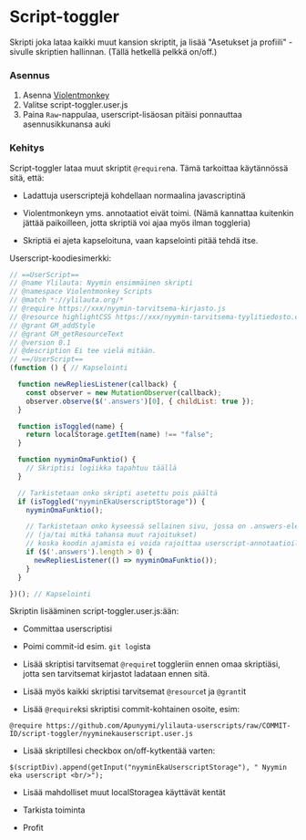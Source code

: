 # Script-toggler

Skripti joka lataa kaikki muut kansion skriptit, ja lisää "Asetukset ja profiili" -sivulle skriptien hallinnan. (Tällä hetkellä pelkkä on/off.)

### Asennus

1. Asenna [Violentmonkey](https://github.com/Violentmonkey/Violentmonkey)
2. Valitse script-toggler.user.js
3. Paina `Raw`-nappulaa, userscript-lisäosan pitäisi ponnauttaa asennusikkunansa auki

### Kehitys

Script-toggler lataa muut skriptit `@require`na. Tämä tarkoittaa käytännössä sitä, että:

- Ladattuja userscriptejä kohdellaan normaalina javascriptinä

- Violentmonkeyn yms. annotaatiot eivät toimi. (Nämä kannattaa kuitenkin jättää paikoilleen, jotta skriptiä voi ajaa myös ilman toggleria)

- Skriptiä ei ajeta kapseloituna, vaan kapselointi pitää tehdä itse.

Userscript-koodiesimerkki:
```javascript
// ==UserScript==
// @name Ylilauta: Nyymin ensimmäinen skripti
// @namespace Violentmonkey Scripts
// @match *://ylilauta.org/*
// @require https://xxx/nyymin-tarvitsema-kirjasto.js
// @resource highlightCSS https://xxx/nyymin-tarvitsema-tyylitiedosto.css
// @grant GM_addStyle
// @grant GM_getResourceText
// @version 0.1
// @description Ei tee vielä mitään.
// ==/UserScript==
(function () { // Kapselointi

  function newRepliesListener(callback) {
    const observer = new MutationObserver(callback);
    observer.observe($('.answers')[0], { childList: true });
  }

  function isToggled(name) {
    return localStorage.getItem(name) !== "false";
  }

  function nyyminOmaFunktio() {
  	// Skriptisi logiikka tapahtuu täällä
  }

  // Tarkistetaan onko skripti asetettu pois päältä
  if (isToggled("nyyminEkaUserscriptStorage")) {
    nyyminOmaFunktio();

    // Tarkistetaan onko kyseessä sellainen sivu, jossa on .answers-elementti,
    // (ja/tai mitkä tahansa muut rajoitukset)
    // koska koodin ajamista ei voida rajoittaa userscript-annotaatioilla.
    if ($('.answers').length > 0) {
      newRepliesListener(() => nyyminOmaFunktio());
    }
  }

})(); // Kapselointi
```

Skriptin lisääminen script-toggler.user.js:ään:

- Committaa userscriptisi

- Poimi commit-id esim. `git log`ista

- Lisää skriptisi tarvitsemat `@require`t toggleriin ennen omaa skriptiäsi, jotta sen tarvitsemat kirjastot ladataan ennen sitä. 

- Lisää myös kaikki skriptisi tarvitsemat `@resource`t ja `@grant`it

- Lisää `@require`ksi skriptisi commit-kohtainen osoite, esim: 
```
@require https://github.com/Apunyymi/ylilauta-userscripts/raw/COMMIT-ID/script-toggler/nyyminekauserscript.user.js
```

- Lisää skriptillesi checkbox on/off-kytkentää varten:
```
$(scriptDiv).append(getInput("nyyminEkaUserscriptStorage"), " Nyymin eka userscript <br/>");
```

- Lisää mahdolliset muut localStoragea käyttävät kentät

- Tarkista toiminta

- Profit